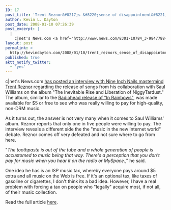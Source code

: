```yaml
---
ID: 17
post_title: 'Trent Reznor&#8217;s &#8220;sense of disappointment&#8221;'
author: Kevin L. Dayton
post_date: 2008-01-10 07:26:39
post_excerpt: |
  |
    c|net's News.com <a href="http://www.news.com/8301-10784_3-9847788-7.html?part=rss&amp;subj=news&amp;tag=2547-1_3-0-20" title="Trent Reznor favors an ISP 'tax on music'" target="_new">has posted an interview with Nine Inch Nails mastermind Trent Reznor</a> regarding the release of songs from his collaboration with Saul Williams on the album "The Inevitable Rise and Liberation of NiggyTardust."  The album, similar to the <a href="http://www.news.com/8301-10784_3-9788511-7.html" title="Radiohead's new album could be watershed moment for music" target="_new">Radiohead release of "In Rainbows"</a>, was made available for $5 or free to see who was really willing to pay for high-quality, non-DRM music.
layout: post
permalink: >
  http://kevindayton.com/2008/01/10/trent_reznors_sense_of_disappointment/
published: true
aktt_notify_twitter:
  - 'yes'
---
```

c|net's News.com <a title="Trent Reznor favors an ISP 'tax on music'" href="http://www.news.com/8301-10784_3-9847788-7.html?part=rss&amp;subj=news&amp;tag=2547-1_3-0-20" target="_new">has posted an interview with Nine Inch Nails mastermind Trent Reznor</a> regarding the release of songs from his collaboration with Saul Williams on the album "The Inevitable Rise and Liberation of NiggyTardust."  The album, similar to the <a title="Radiohead's new album could be watershed moment for music" href="http://www.news.com/8301-10784_3-9788511-7.html" target="_new">Radiohead release of "In Rainbows"</a>, was made available for $5 or free to see who was really willing to pay for high-quality, non-DRM music.
<!--break-->
As it turns out, the answer is not very many when it comes to Saul Williams' album.  Reznor reports that only one in five people were willing to pay.  The interview reveals a different side the the "music in the new Internet world" debate.  Reznor comes off very defeated and not sure where to go from here.

"<em>The toothpaste is out of the tube and a whole generation of people is accustomed to music being that way. There's a perception that you don't pay for music when you hear it on the radio or MySpace.</em>," he said.

One idea he has is an ISP music tax, whereby everyone pays around $5 extra and all music on the Web is free.  If it's an optional tax, like taxes of gasoline or cigarettes, I don't think its a bad idea. However, I have a real problem with forcing a tax on people who "legally" acquire most, if not all, of their music collection.

Read the full article <a title="Trent Reznor favors an ISP 'tax on music'" href="http://www.news.com/8301-10784_3-9847788-7.html?part=rss&amp;subj=news&amp;tag=2547-1_3-0-20" target="_new">here</a>.
